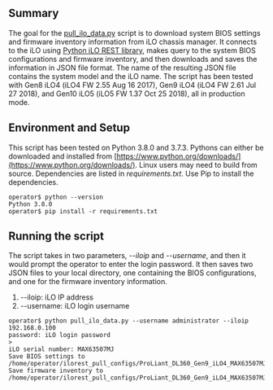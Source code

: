 ## Summary
The goal for the [pull_ilo_data.py](https://github.com/nlin24/ilorest_pull_data/blob/master/pull_ilo_data.py) script is to download system BIOS settings and firmware inventory information from iLO chassis manager. It connects to the iLO using [Python iLO REST library](https://github.com/HewlettPackard/python-ilorest-library), makes query to the system BIOS configurations and firmware inventory, and then downloads and saves the information in JSON file format. The name of the resulting JSON file contains the system model and the iLO name. The script has been tested with Gen8 iLO4 (iLO4 FW 2.55 Aug 16 2017), Gen9 iLO4 (iLO4 FW 2.61 Jul 27 2018), and Gen10 iLO5 (iLO5 FW 1.37 Oct 25 2018), all in production mode.
 
## Environment and Setup
This script has been tested on Python 3.8.0 and 3.7.3. Pythons can either be downloaded and installed from [https://www.python.org/downloads/](https://www.python.org/downloads/). Linux users may need to build from source.
Dependencies are listed in _requirements.txt_. Use Pip to install the dependencies.
```
operator$ python --version
Python 3.8.0
operator$ pip install -r requirements.txt
```
## Running the script
The script takes in two parameters, _--iloip_ and _--username_, and then it would prompt the operator to enter the login password. It then saves two JSON files to your local directory, one containing the BIOS configurations, and one for the firmware inventory information.
1. --iloip: iLO IP address
2. --username: iLO login username
```
operator$ python pull_ilo_data.py --username administrator --iloip 192.168.0.100
password: iLO login password
> 
iLO serial number: MAX63507MJ
Save BIOS settings to /home/operator/ilorest_pull_configs/ProLiant_DL360_Gen9_iLO4_MAX63507MJ_bios.json
Save firmware inventory to /home/operator/ilorest_pull_configs/ProLiant_DL360_Gen9_iLO4_MAX63507MJ_firmware_inventory.json
 
```
 
